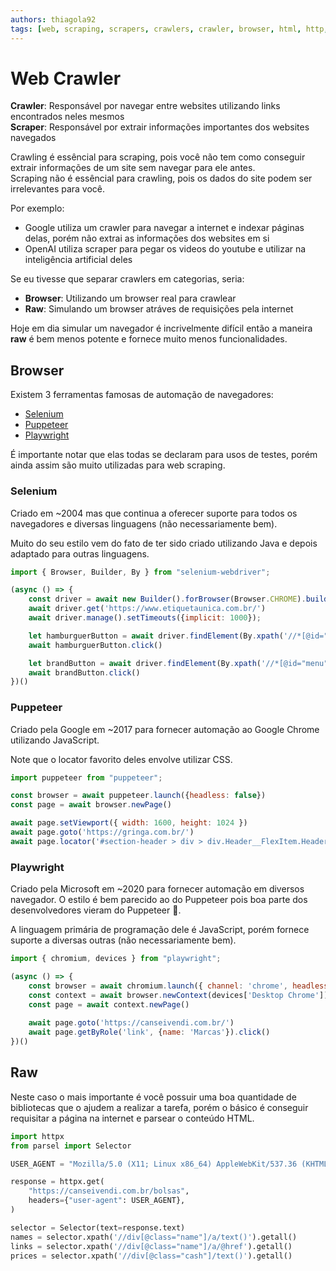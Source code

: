 ```yaml
---
authors: thiagola92
tags: [web, scraping, scrapers, crawlers, crawler, browser, html, http, css, xpath, puppeteer, playwright, selenium]
---
```


# Web Crawler
**Crawler**: Responsável por navegar entre websites utilizando links encontrados neles mesmos  
**Scraper**: Responsável por extrair informações importantes dos websites navegados  

Crawling é essêncial para scraping, pois você não tem como conseguir extrair informações de um site sem navegar para ele antes.  
Scraping não é essêncial para crawling, pois os dados do site podem ser irrelevantes para você.  

Por exemplo:  
- Google utiliza um crawler para navegar a internet e indexar páginas delas, porém não extrai as informações dos websites em si
- OpenAI utiliza scraper para pegar os videos do youtube e utilizar na inteligência artificial deles

Se eu tivesse que separar crawlers em categorias, seria:
- **Browser**: Utilizando um browser real para crawlear
- **Raw**: Simulando um browser atráves de requisições pela internet

Hoje em dia simular um navegador é incrivelmente difícil então a maneira **raw** é bem menos potente e fornece muito menos funcionalidades.  

## Browser
Existem 3 ferramentas famosas de automação de navegadores:  
- [Selenium](https://www.selenium.dev/)
- [Puppeteer](https://pptr.dev/)
- [Playwright](https://playwright.dev/)

É importante notar que elas todas se declaram para usos de testes, porém ainda assim são muito utilizadas para web scraping.  

### Selenium
Criado em ~2004 mas que continua a oferecer suporte para todos os navegadores e diversas linguagens (não necessariamente bem).  

Muito do seu estilo vem do fato de ter sido criado utilizando Java e depois adaptado para outras linguagens.  

```javascript title="javascript"
import { Browser, Builder, By } from "selenium-webdriver";

(async () => {
    const driver = await new Builder().forBrowser(Browser.CHROME).build()
    await driver.get('https://www.etiquetaunica.com.br/')
    await driver.manage().setTimeouts({implicit: 1000});

    let hamburguerButton = await driver.findElement(By.xpath('//*[@id="headerWrapper"]/div[1]/button[1]'))
    await hamburguerButton.click()

    let brandButton = await driver.findElement(By.xpath('//*[@id="menu"]/div/div[2]/ul/li[7]/a'))
    await brandButton.click()
})()
```

### Puppeteer
Criado pela Google em ~2017 para fornecer automação ao Google Chrome utilizando JavaScript.  

Note que o locator favorito deles envolve utilizar CSS.  

```javascript title="javascript"
import puppeteer from "puppeteer";

const browser = await puppeteer.launch({headless: false})
const page = await browser.newPage()

await page.setViewport({ width: 1600, height: 1024 })
await page.goto('https://gringa.com.br/')
await page.locator('#section-header > div > div.Header__FlexItem.Header__FlexItem--fill.Header__FlexItem_left--mobile > nav > ul > li:nth-child(3) > a').click()
```

### Playwright
Criado pela Microsoft em ~2020 para fornecer automação em diversos navegador. O estilo é bem parecido ao do Puppeteer pois boa parte dos desenvolvedores vieram do Puppeteer 🤣.  

A linguagem primária de programação dele é JavaScript, porém fornece suporte a diversas outras (não necessariamente bem).  

```javascript title="javascript"
import { chromium, devices } from "playwright";

(async () => {
    const browser = await chromium.launch({ channel: 'chrome', headless: false })
    const context = await browser.newContext(devices['Desktop Chrome'])
    const page = await context.newPage()
    
    await page.goto('https://canseivendi.com.br/')
    await page.getByRole('link', {name: 'Marcas'}).click()
})()
```

## Raw
Neste caso o mais importante é você possuir uma boa quantidade de bibliotecas que o ajudem a realizar a tarefa, porém o básico é conseguir requisitar a página na internet e parsear o conteúdo HTML.  

```python title="python"
import httpx
from parsel import Selector

USER_AGENT = "Mozilla/5.0 (X11; Linux x86_64) AppleWebKit/537.36 (KHTML, like Gecko) Chrome/123.0.0.0 Safari/537.36"

response = httpx.get(
    "https://canseivendi.com.br/bolsas",
    headers={"user-agent": USER_AGENT},
)

selector = Selector(text=response.text)
names = selector.xpath('//div[@class="name"]/a/text()').getall()
links = selector.xpath('//div[@class="name"]/a/@href').getall()
prices = selector.xpath('//div[@class="cash"]/text()').getall()
```